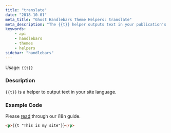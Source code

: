 ```yaml
---
title: "translate"
date: "2018-10-01"
meta_title: "Ghost Handlebars Theme Helpers: translate"
meta_description: "The {{t}} helper outputs text in your publication's language. Read more about Ghost themes! 👻"
keywords:
    - api
    - handlebars
    - themes
    - helpers
sidebar: "handlebars"
---
```


Usage: `{{t}}`

### Description

`{{t}}` is a helper to output text in your site language.

### Example Code

Please [read](/docs/i18n) through our i18n guide.

```html
<p>{{t "This is my site"}}</p>
```


